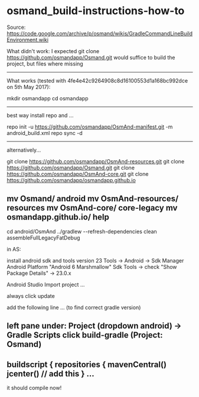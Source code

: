 # osmand_build-instructions-how-to
Source:
https://code.google.com/archive/p/osmand/wikis/GradleCommandLineBuildEnvironment.wiki

What didn't work:
I expected
git clone https://github.com/osmandapp/Osmand.git
would suffice to build the project, but files where missing

----

What works (tested with 4fe4e42c9264908c8d16100553d1a168bc992dce on 5th May 2017):

mkdir osmandapp
cd osmandapp

--------------------
best way
install repo and ...

repo init -u https://github.com/osmandapp/OsmAnd-manifest.git -m android_build.xml
repo sync -d

------------
alternatively... 

git clone https://github.com/osmandapp/OsmAnd-resources.git
git clone https://github.com/osmandapp/Osmand.git
git clone https://github.com/osmandapp/OsmAnd-core.git
git clone https://github.com/osmandapp/osmandapp.github.io

mv Osmand/ android
mv OsmAnd-resources/ resources
mv OsmAnd-core/ core-legacy
mv osmandapp.github.io/ help
------------

cd android/OsmAnd
../gradlew --refresh-dependencies clean assembleFullLegacyFatDebug

in AS:

install android sdk and tools version 23
Tools -> Android -> Sdk Manager
Android Platform "Android 6 Marshmallow"
Sdk Tools -> check "Show Package Details" -> 23.0.x

Android Studio
Import project ...

always click update

add the following line ... (to find correct gradle version)

left pane under:
Project (dropdown android) -> Gradle Scripts
click build-gradle (Project: Osmand)
---------------------------
buildscript {
    repositories {
        mavenCentral()
        jcenter() // add this
    }
...
------------------------------

it should compile now!
